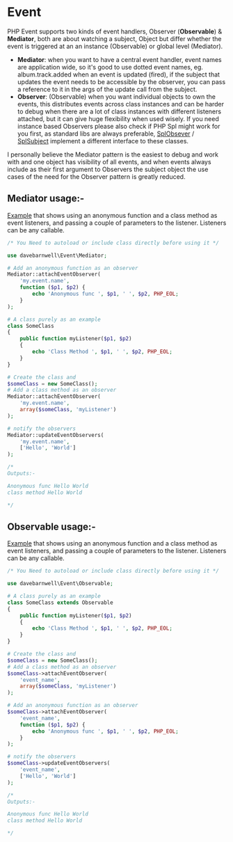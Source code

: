 # Event

PHP Event supports two kinds of event handlers, Observer (**Observable**) & **Mediator**, both are about watching a subject,
Object but differ whether the event is triggered at an an instance (Observable) or global level (Mediator).

- **Mediator**: when you want to have a central event handler, event names are application wide, so it's good to use
  dotted event names, eg. album.track.added when an event is updated (fired), if the subject that updates the event
  needs to be accessible by the observer, you can pass a reference to it in the args of the update call from the subject.
- **Observer**: (Observable) when you want individual objects to own the events, this distributes events across class
  instances and can be harder to debug when there are a lot of class instances with different listeners attached, but it
  can give huge flexibility when used wisely. If you need instance based Observers please also check if PHP Spl might
  work for you first, as standard libs are always preferable, [SplObsever](http://php.net/manual/en/class.splobserver.php) / 
  [SplSubject](http://php.net/manual/en/class.splsubject.php) implement a different interface to these classes.

I personally believe the Mediator pattern is the easiest to debug and work with and one object has visibility of all
events, and when events always include as their first argument to Observers the subject object the use cases of the need
for the Observer pattern is greatly reduced.

## Mediator usage:-

[Example](example-mediator.php) that shows using an anonymous function and a class method as event listeners, and
passing a couple of parameters to the listener. Listeners can be any callable.

```php
/* You Need to autoload or include class directly before using it */

use davebarnwell\Event\Mediator;

# Add an anonymous function as an observer
Mediator::attachEventObserver(
    'my.event.name',
    function ($p1, $p2) {
        echo 'Anonymous func ', $p1, ' ', $p2, PHP_EOL;
    }
);

# A class purely as an example
class SomeClass
{
    public function myListener($p1, $p2)
    {
        echo 'Class Method ', $p1, ' ', $p2, PHP_EOL;
    }
}

# Create the class and
$someClass = new SomeClass();
# Add a class method as an observer
Mediator::attachEventObserver(
    'my.event.name',
    array($someClass, 'myListener')
);

# notify the observers
Mediator::updateEventObservers(
    'my.event.name',
    ['Hello', 'World']
);

/*
Outputs:-

Anonymous func Hello World
class method Hello World

*/
```

## Observable usage:-

[Example](example-obserable.php) that shows using an anonymous function and a class method as event listeners, and
passing a couple of parameters to the listener. Listeners can be any callable.

```php
/* You Need to autoload or include class directly before using it */

use davebarnwell\Event\Observable;

# A class purely as an example
class SomeClass extends Observable
{
    public function myListener($p1, $p2)
    {
        echo 'Class Method ', $p1, ' ', $p2, PHP_EOL;
    }
}

# Create the class and
$someClass = new SomeClass();
# Add a class method as an observer
$someClass->attachEventObserver(
    'event_name',
    array($someClass, 'myListener')
);

# Add an anonymous function as an observer
$someClass->attachEventObserver(
    'event_name',
    function ($p1, $p2) {
        echo 'Anonymous func ', $p1, ' ', $p2, PHP_EOL;
    }
);

# notify the observers
$someClass->updateEventObservers(
    'event_name',
    ['Hello', 'World']
);

/*
Outputs:-

Anonymous func Hello World
class method Hello World

*/
```